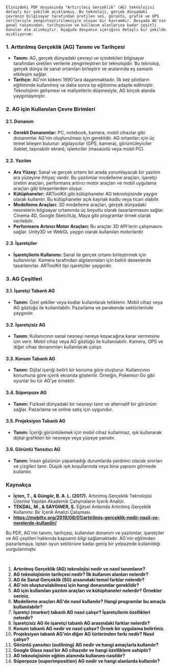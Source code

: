     Elinizdeki PDF dosyasında "Artırılmış Gerçeklik" (AG) teknolojisi detaylı bir şekilde açıklanmış. Bu teknoloji, gerçek dünyadaki çevrenin bilgisayar tarafından üretilen ses, görüntü, grafik ve GPS verileriyle zenginleştirilmesiyle oluşan bir kavramdır. Dosyada AG'nin genel tanımından, tarihçesine ve kullanım alanlarına kadar çeşitli konular ele alınmıştır. Aşağıda dosyanın içeriğini detaylı bir şekilde açıklıyorum:

### 1. Arttırılmış Gerçeklik (AG) Tanımı ve Tarihçesi
- **Tanım:** AG, gerçek dünyadaki çevreyi ve içindekileri bilgisayar tarafından üretilen verilerle zenginleştiren bir teknolojidir. Bu teknoloji, gerçek dünya ile sanal ortamları birleştirir ve aralarında eş zamanlı etkileşim sağlar.
- **Tarihçe:** AG'nin kökeni 1990'lara dayanmaktadır. İlk kez pilotların eğitiminde kullanılmış ve daha sonra tıp eğitimine adapte edilmiştir. Teknolojinin gelişmesi ve maliyetlerin düşmesiyle, AG birçok alanda yaygınlaşmıştır.

### 2. AG için Kullanılan Çevre Birimleri
#### 2.1. Donanım
- **Gerekli Donanımlar:** PC, notebook, kamera, mobil cihazlar gibi donanımlar AG'nin oluşturulması için gereklidir. AG ortamları için üç temel bileşen bulunur: algılayıcılar (GPS, kamera), görüntüleyiciler (tablet, taşınabilir ekran), işlemciler (masaüstü veya mobil PC).
  
#### 2.2. Yazılım
- **Ara Yüzey:** Sanal ve gerçek ortamı bir arada yorumlayacak bir yazılım ara yüzeyine ihtiyaç vardır. Bu yazılımlar modelleme araçları, işaretçi üretim araçları, performans artırıcı motor araçları ve mobil uygulama araçları gibi bileşenlerden oluşur.
- **Kütüphaneler:** ARToolKit gibi kütüphaneler AG teknolojisinde yaygın olarak kullanılır. Bu kütüphaneler açık kaynak kodlu veya ticari olabilir.
- **Modelleme Araçları:** 3D modelleme araçları, gerçek dünyadaki nesnelerin bilgisayar ortamında üç boyutlu olarak tasarlanmasını sağlar. Cinema 4D, Google SketchUp, Maya gibi programlar örnek olarak verilebilir.
- **Performans Artırıcı Motor Araçları:** Bu araçlar 3D API'lerin çalışmasını sağlar. Unity3D ve WebGL yaygın olarak kullanılan motorlardır.

#### 2.3. İşaretçiler
- **İşaretçilerin Kullanımı:** Sanal ile gerçek ortamı birleştirmek için kullanılırlar. Kamera tarafından algılanmaları için belirli desenlerde tasarlanırlar. ARToolKit tipi işaretçiler yaygındır.

### 3. AG Çeşitleri
#### 3.1. İşaretçi Tabanlı AG
- **Tanım:** Özel şekiller veya kodlar kullanılarak tetiklenir. Mobil cihaz veya AG gözlüğü ile kullanılabilir. Pazarlama ve perakende sektörlerinde yaygındır.

#### 3.2. İşaretçisiz AG
- **Tanım:** Kullanıcının sanal nesneyi nereye koyacağına karar vermesine izin verir. Mobil cihaz veya AG gözlüğü ile kullanılabilir. Kamera, GPS ve diğer cihaz donanımları kullanılarak çalışır.

#### 3.3. Konum Tabanlı AG
- **Tanım:** Dijital içeriği belirli bir konuma göre oluşturur. Kullanıcının konumuna göre içerik ekranda gösterilir. Örneğin, Pokemon Go gibi oyunlar bu tür AG'ye örnektir.

#### 3.4. Süperpoze AG
- **Tanım:** Fiziksel dünyadaki bir nesneyi tanır ve alternatif bir görünüm sağlar. Pazarlama ve online satış için uygundur.

#### 3.5. Projeksiyon Tabanlı AG
- **Tanım:** İçeriği görüntülemek için mobil cihaz kullanmaz, ışık kullanarak dijital grafikleri bir nesneye veya yüzeye yansıtır.

#### 3.6. Görüntü Yansıtıcı AG
- **Tanım:** İnsan gözünün yapamadığı durumlarda yardımcı olacak sınırları ve çizgileri tanır. Düşük ışık koşullarında veya bina yapısını görmede kullanılır.

### Kaynakça
- **İçten, T., & Güngör, B. A. L. (2017).** Artırılmış Gerçeklik Teknolojisi Üzerine Yapılan Akademik Çalışmaların İçerik Analizi.
- **TEKDAL, M., & SAYGINER, Ş.** Eğitsel Anlamda Artırılmış Gerçeklik Kullanımı: Bir İçerik Analizi Çalışması.
- **https://mobiltv.org/2019/08/01/artirilmis-gerceklik-nedir-nasil-ve-nerelerde-kullanilir/**

Bu PDF, AG'nin tanımı, tarihçesi, kullanılan donanım ve yazılımlar, işaretçiler ve AG çeşitleri hakkında kapsamlı bilgi sağlamaktadır. AG'nin eğitimden pazarlamaya, tıptan oyun sektörüne kadar geniş bir yelpazede kullanıldığı vurgulanmıştır.


<br>

1. **Artırılmış Gerçeklik (AG) teknolojisi nedir ve nasıl tanımlanır?**
2. **AG teknolojisinin tarihçesi nedir? İlk kullanım alanları nelerdir?**
3. **AG ile Sanal Gerçeklik (SG) arasındaki temel farklar nelerdir?**
4. **AG'nin oluşturulabilmesi için hangi donanımlar gereklidir?**
5. **AG için kullanılan yazılım araçları ve kütüphaneler nelerdir? Örnekler veriniz.**
6. **Modelleme araçları AG'de nasıl kullanılır? Hangi programlar bu amaçla kullanılabilir?**
7. **İşaretçi (marker) tabanlı AG nasıl çalışır? İşaretçilerin özellikleri nelerdir?**
8. **İşaretçisiz AG ile işaretçi tabanlı AG arasındaki farklar nelerdir?**
9. **Konum tabanlı AG nedir ve nasıl çalışır? Örnek bir uygulama belirtiniz.**
10. **Projeksiyon tabanlı AG'nin diğer AG türlerinden farkı nedir? Nasıl çalışır?**
11. **Görüntü yansıtıcı (outlining) AG nedir ve hangi amaçlarla kullanılır?**
12. **Google Glass nasıl bir AG cihazıdır ve hangi özelliklere sahiptir?**
13. **AG teknolojisinin eğitim alanında kullanımı nasıldır?**
14. **Süperpoze (superimposition) AG nedir ve hangi alanlarda kullanılır?**